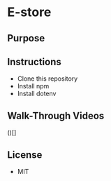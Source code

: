 # E-store

## Purpose

## Instructions
* Clone this repository
* Install npm
* Install dotenv

## Walk-Through Videos
()[]


## License
* MIT



